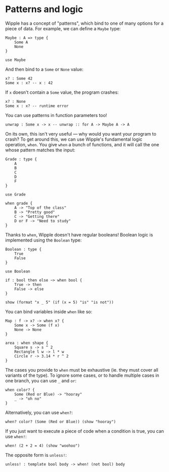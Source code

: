 # Patterns and logic

Wipple has a concept of "patterns", which bind to one of many options for a piece of data. For example, we can define a `Maybe` type:

```wipple
Maybe : A => type {
    Some A
    None
}

use Maybe
```

And then bind to a `Some` or `None` value:

```wipple
x? : Some 42
Some x : x? -- x : 42
```

If `x` doesn't contain a `Some` value, the program crashes:

```wipple
x? : None
Some x : x? -- runtime error
```

You can use patterns in function parameters too!

```wipple
unwrap : Some x -> x -- unwrap :: for A -> Maybe A -> A
```

On its own, this isn't very useful — why would you want your program to crash? To get around this, we can use Wipple's fundamental logic operation, `when`. You give `when` a bunch of functions, and it will call the one whose pattern matches the input:

```wipple
Grade : type {
    A
    B
    C
    D
    F
}

use Grade

when grade {
    A -> "Top of the class"
    B -> "Pretty good"
    C -> "Getting there"
    D or F -> "Need to study"
}
```

Thanks to `when`, Wipple doesn't have regular booleans! Boolean logic is implemented using the `Boolean` type:

```wipple
Boolean : type {
    True
    False
}

use Boolean

if : bool then else ~> when bool {
    True -> then
    False -> else
}

show (format "x _ 5" (if (x = 5) "is" "is not"))
```

You can bind variables inside `when` like so:

```wipple
Map : f -> x? -> when x? {
    Some x -> Some (f x)
    None -> None
}

area : when shape {
    Square s -> s ^ 2
    Rectangle l w -> l * w
    Circle r -> 3.14 * r ^ 2
}
```

The cases you provide to `when` must be exhaustive (ie. they must cover all variants of the type). To ignore some cases, or to handle multiple cases in one branch, you can use `_` and `or`:

```wipple
when color? {
    Some (Red or Blue) -> "hooray"
    _ -> "oh no"
}
```

Alternatively, you can use `when?`:

```wipple
when? color? (Some (Red or Blue)) (show "hooray")
```

If you just want to execute a piece of code when a condition is true, you can use `when!`:

```wipple
when! (2 + 2 = 4) (show "woohoo")
```

The opposite form is `unless!`:

```wipple
unless! : template bool body -> when! (not bool) body
```
